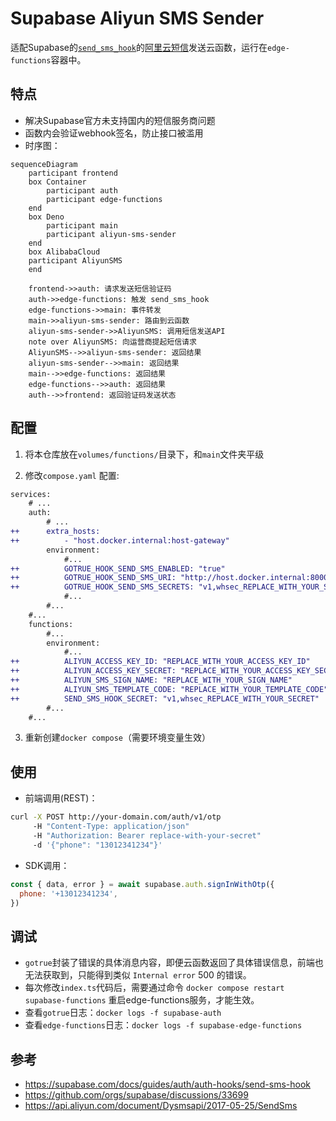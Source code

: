 # Supabase Aliyun SMS Sender

适配Supabase的[`send_sms_hook`](https://supabase.com/docs/guides/auth/auth-hooks/send-sms-hook)的[阿里云短信](https://api.aliyun.com/document/Dysmsapi/2017-05-25/SendSms)发送云函数，运行在`edge-functions`容器中。

## 特点

- 解决Supabase官方未支持国内的短信服务商问题
- 函数内会验证webhook签名，防止接口被滥用
- 时序图：
```mermaid
sequenceDiagram
    participant frontend
    box Container
        participant auth
        participant edge-functions
    end
    box Deno
        participant main
        participant aliyun-sms-sender
    end
    box AlibabaCloud
    participant AliyunSMS
    end

    frontend->>auth: 请求发送短信验证码
    auth->>edge-functions: 触发 send_sms_hook
    edge-functions->>main: 事件转发
    main->>aliyun-sms-sender: 路由到云函数
    aliyun-sms-sender->>AliyunSMS: 调用短信发送API
    note over AliyunSMS: 向运营商提起短信请求
    AliyunSMS-->>aliyun-sms-sender: 返回结果
    aliyun-sms-sender-->>main: 返回结果
    main-->>edge-functions: 返回结果
    edge-functions-->>auth: 返回结果
    auth-->>frontend: 返回验证码发送状态
```

## 配置

1. 将本仓库放在`volumes/functions/`目录下，和`main`文件夹平级

2. 修改`compose.yaml` 配置:

``` diff
services:
    # ...
    auth:
        # ...
++      extra_hosts:
++          - "host.docker.internal:host-gateway"
        environment:
            #...
++          GOTRUE_HOOK_SEND_SMS_ENABLED: "true"
++          GOTRUE_HOOK_SEND_SMS_URI: "http://host.docker.internal:8000/functions/v1/supabase-aliyun-sms-sender"
++          GOTRUE_HOOK_SEND_SMS_SECRETS: "v1,whsec_REPLACE_WITH_YOUR_SECRET"
            #...
        #...
    #...
    functions:
        #...
        environment:
            #...
++          ALIYUN_ACCESS_KEY_ID: "REPLACE_WITH_YOUR_ACCESS_KEY_ID"
++          ALIYUN_ACCESS_KEY_SECRET: "REPLACE_WITH_YOUR_ACCESS_KEY_SECRET"
++          ALIYUN_SMS_SIGN_NAME: "REPLACE_WITH_YOUR_SIGN_NAME"
++          ALIYUN_SMS_TEMPLATE_CODE: "REPLACE_WITH_YOUR_TEMPLATE_CODE"
++          SEND_SMS_HOOK_SECRET: "v1,whsec_REPLACE_WITH_YOUR_SECRET"
        #...
    #...
```

3. 重新创建`docker compose`（需要环境变量生效）

## 使用

- 前端调用(REST)：
``` bash
curl -X POST http://your-domain.com/auth/v1/otp 
     -H "Content-Type: application/json" 
     -H "Authorization: Bearer replace-with-your-secret"
     -d '{"phone": "13012341234"}'
```
- SDK调用：
``` js
const { data, error } = await supabase.auth.signInWithOtp({
  phone: '+13012341234',
})
```

## 调试 

- `gotrue`封装了错误的具体消息内容，即便云函数返回了具体错误信息，前端也无法获取到，只能得到类似 `Internal error` 500 的错误。
- 每次修改`index.ts`代码后，需要通过命令 `docker compose restart supabase-functions` 重启edge-functions服务，才能生效。
- 查看`gotrue`日志：`docker logs -f supabase-auth` 
- 查看`edge-functions`日志：`docker logs -f supabase-edge-functions`


## 参考
- https://supabase.com/docs/guides/auth/auth-hooks/send-sms-hook
- https://github.com/orgs/supabase/discussions/33699
- https://api.aliyun.com/document/Dysmsapi/2017-05-25/SendSms